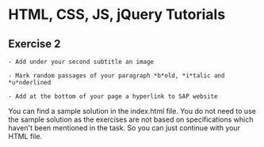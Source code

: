 # HTML, CSS, JS, jQuery Tutorials



## Exercise 2

  

	- Add under your second subtitle an image
	
	- Mark random passages of your paragraph *b*old, *i*talic and *u*nderlined
	
	- Add at the bottom of your page a hyperlink to SAP website



You can find a sample solution in the index.html file. You do not need to use the sample solution as the exercises are not based on specifications which haven't been mentioned in the task. So you can just continue with your HTML file.